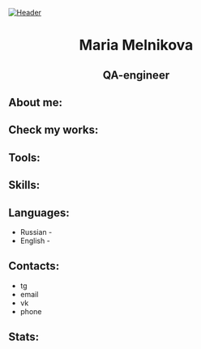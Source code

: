 [![Header](https://github.com/MeritRa/assets/header.png)](https://t.me/@meritra)
<h1 align=center> Maria Melnikova </h1>
<h2 align=center> QA-engineer </h2>

## About me:

## Check my works:

## Tools:

## Skills:

## Languages:
- Russian - 
- English - 

## Contacts:
- tg
- email
- vk
- phone

## Stats: 